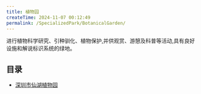 ```yaml
---
title: 植物园
createTime: 2024-11-07 00:12:49
permalink: /SpecializedPark/BotanicalGarden/
---
```


进行植物科学研究、引种驯化、植物保护,并供观赏、游憩及科普等活动,具有良好设施和解说标识系统的绿地。

## 目录
- [深圳市仙湖植物园](./1.深圳市仙湖植物园.md)
